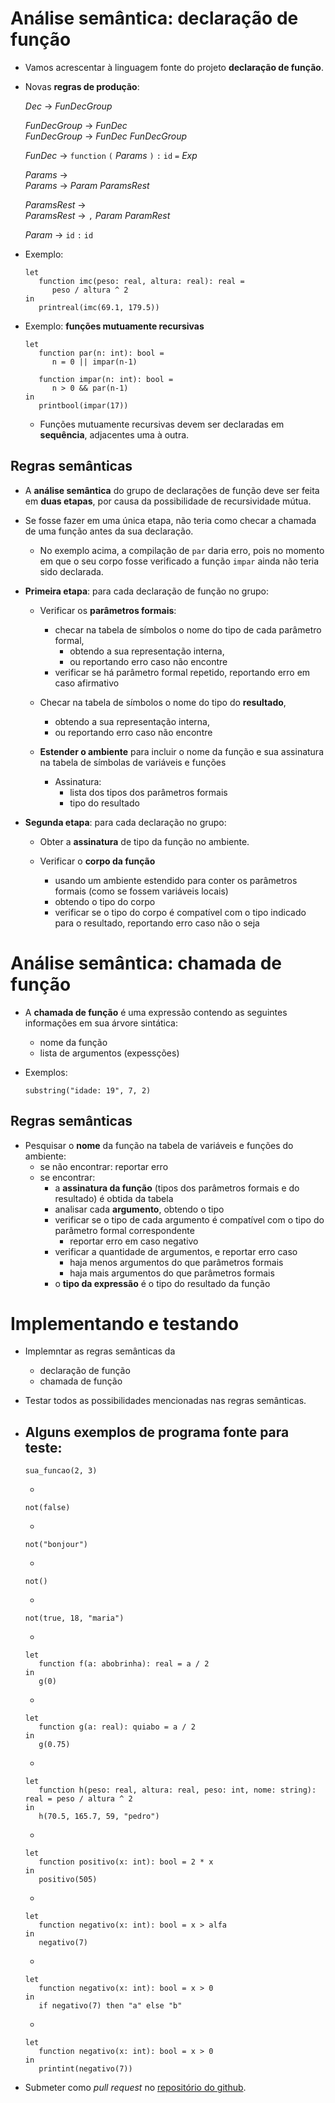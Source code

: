 # Análise semântica: declaração de função

- Vamos acrescentar à linguagem fonte do projeto **declaração de função**.

- Novas **regras de produção**:

  _Dec_ → _FunDecGroup_  
    
  _FunDecGroup_ → _FunDec_  
  _FunDecGroup_ → _FunDec_ _FunDecGroup_  
    
  _FunDec_ → `function` `(` _Params_ `)` `:` `id` `=` _Exp_  
    
  _Params_ →  
  _Params_ → _Param_ _ParamsRest_  
    
  _ParamsRest_ →  
  _ParamsRest_ → `,` _Param_ _ParamRest_  
    
  _Param_ → `id` `:` `id`  

- Exemplo:
  ```
  let
     function imc(peso: real, altura: real): real =
        peso / altura ^ 2
  in
     printreal(imc(69.1, 179.5))
  ```

- Exemplo: **funções mutuamente recursivas**
  ```
  let
     function par(n: int): bool =
        n = 0 || impar(n-1)

     function impar(n: int): bool =
        n > 0 && par(n-1)
  in
     printbool(impar(17))
  ```
  - Funções mutuamente recursivas devem ser declaradas em **sequência**, adjacentes uma à outra.



## Regras semânticas

- A **análise semântica** do grupo de declarações de função deve ser feita em **duas etapas**, por causa da possibilidade de recursividade mútua.

- Se fosse fazer em uma única etapa, não teria como checar a chamada de uma função antes da sua declaração.
  - No exemplo acima, a compilação de `par` daria erro, pois no momento em que o seu corpo fosse verificado a função `impar` ainda não teria sido declarada.

- **Primeira etapa**: para cada declaração de função no grupo:

  - Verificar os **parâmetros formais**:
    - checar na tabela de símbolos o nome do tipo de cada parâmetro formal,
      - obtendo a sua representação interna,
      - ou reportando erro caso não encontre
    - verificar se há parâmetro formal repetido, reportando erro em caso afirmativo
    
  - Checar na tabela de símbolos o nome do tipo do **resultado**,
    - obtendo a sua representação interna,
    - ou reportando erro caso não encontre

  - **Estender o ambiente** para incluir o nome da função e sua assinatura na tabela de símbolas de variáveis e funções
    - Assinatura:
      - lista dos tipos dos parâmetros formais
      - tipo do resultado
      
- **Segunda etapa**: para cada declaração no grupo:
    
  - Obter a **assinatura** de tipo da função no ambiente.
  
  - Verificar o **corpo da função**
    - usando um ambiente estendido para conter os parâmetros formais (como se fossem variáveis locais)
    - obtendo o tipo do corpo
    - verificar se o tipo do corpo é compatível com o tipo indicado para o resultado, reportando erro caso não o seja


# Análise semântica: chamada de função

- A **chamada de função** é uma expressão contendo as seguintes informações em sua árvore sintática:
  - nome da função
  - lista de argumentos (expessções)
  
- Exemplos:
  ```
  substring("idade: 19", 7, 2)
  ```

## Regras semânticas

- Pesquisar o **nome** da função na tabela de variáveis e funções do ambiente:
  - se não encontrar: reportar erro
  - se encontrar:
    - a **assinatura da função** (tipos dos parâmetros formais e do resultado) é obtida da tabela
    - analisar cada **argumento**, obtendo o tipo
    - verificar se o tipo de cada argumento é compatível com o tipo do parâmetro formal correspondente
      - reportar erro em caso negativo
    - verificar a quantidade de argumentos, e reportar erro caso
      - haja menos argumentos do que parâmetros formais
      - haja mais argumentos do que parâmetros formais
    - o **tipo da expressão** é o tipo do resultado da função


# Implementando e testando

- Implemntar as regras semânticas da
  - declaração de função
  - chamada de função

- Testar todos as possibilidades mencionadas nas regras semânticas.

- Alguns exemplos de programa fonte para teste:
  -
  ```
  sua_funcao(2, 3)
  ```
  -
  ```
  not(false)
  ```
  -
  ```
  not("bonjour")
  ```
  -
  ```
  not()
  ```
  -
  ```
  not(true, 18, "maria")
  ```
  -
  ```
  let
     function f(a: abobrinha): real = a / 2
  in
     g(0)
  ```
  -
  ```
  let
     function g(a: real): quiabo = a / 2
  in
     g(0.75)
  ```
  -
  ```
  let
     function h(peso: real, altura: real, peso: int, nome: string): real = peso / altura ^ 2
  in
     h(70.5, 165.7, 59, "pedro")
  ```
  -
  ```
  let
     function positivo(x: int): bool = 2 * x
  in
     positivo(505)
  ```
  -
  ```
  let
     function negativo(x: int): bool = x > alfa
  in
     negativo(7)
  ```
  -
  ```
  let
     function negativo(x: int): bool = x > 0
  in
     if negativo(7) then "a" else "b"
  ```
  -
  ```
  let
     function negativo(x: int): bool = x > 0
  in
     printint(negativo(7))
  ```

- Submeter como _pull request_ no [repositório do github](https://github.com/romildo/bcc328.2020.3).
